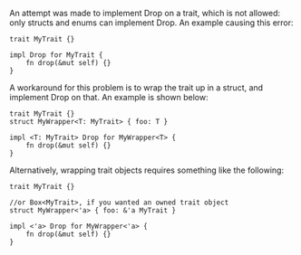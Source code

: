 An attempt was made to implement Drop on a trait, which is not allowed: only
structs and enums can implement Drop. An example causing this error:

```compile_fail,E0120
trait MyTrait {}

impl Drop for MyTrait {
    fn drop(&mut self) {}
}
```

A workaround for this problem is to wrap the trait up in a struct, and implement
Drop on that. An example is shown below:

```
trait MyTrait {}
struct MyWrapper<T: MyTrait> { foo: T }

impl <T: MyTrait> Drop for MyWrapper<T> {
    fn drop(&mut self) {}
}

```

Alternatively, wrapping trait objects requires something like the following:

```
trait MyTrait {}

//or Box<MyTrait>, if you wanted an owned trait object
struct MyWrapper<'a> { foo: &'a MyTrait }

impl <'a> Drop for MyWrapper<'a> {
    fn drop(&mut self) {}
}
```
